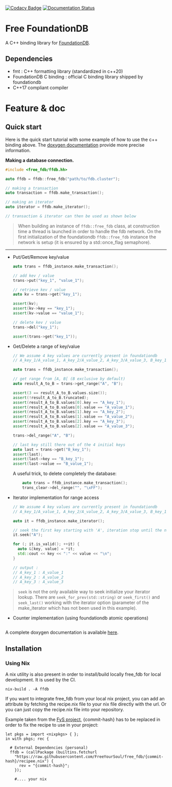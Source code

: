 [![Codacy Badge](https://app.codacy.com/project/badge/Grade/33a26831117e4d6bb71e0cda88c5692b)](https://www.codacy.com/gh/FreeYourSoul/free_fdb/dashboard?utm_source=github.com&amp;utm_medium=referral&amp;utm_content=FreeYourSoul/free_fdb&amp;utm_campaign=Badge_Grade)
[![Documentation Status](https://codedocs.xyz/FreeYourSoul/free_fdb.svg)](https://codedocs.xyz/FreeYourSoul/free_fdb/)

# Free FoundationDB

A C++ binding library for [FoundationDB](https://www.foundationdb.org/).

## Dependencies

* fmt : C++ formatting library (standardized in c++20)
* FoundationDB C binding : official C binding library shipped by foundationdb
* C++17 compliant compiler

# Feature & doc

## Quick start

Here is the quick start tutorial with some example of how to use the c++ binding above. The [doxygen documentation](https://codedocs.xyz/FreeYourSoul/free_fdb/) provide more precise information.

**Making a database connection.**

```c++
#include <free_fdb/ffdb.hh>

auto ffdb = ffdb::free_fdb("path/to/fdb.cluster");

// making a transaction
auto transaction = ffdb.make_transaction();

// making an iterator
auto iterator = ffdb.make_iterator();

// transaction & iterator can then be used as shown below
```
> When building an instance of `ffdb::free_fdb` class, at construction time a thread is launched in order to handle the fdb network.
> On the first initialization of the foundationdb `ffdb::free_fdb` instance the network is setup (it is ensured by a std::once_flag semaphore).

---

* Put/Get/Remove key/value
  ```c++
  auto trans = ffdb_instance.make_transaction();
  
  // add kev / value
  trans->put("key_1", "value_1");

  // retrieve kev / value
  auto kv = trans->get("key_1");
  
  assert(kv);
  assert(kv->key == "key_1");
  assert(kv->value == "value_1");

  // delete kev / value
  trans->del("key_1");

  assert(trans->get("key_1"));
  ```
  
* Get/Delete a range of key/value
  ```c++
  // We assume 4 key values are currently present in foundationdb
  // A_key_1/A_value_1, A_key_2/A_value_2, A_key_3/A_value_3, B_key_1/B_value_1 
  
  auto trans = ffdb_instance.make_transaction();

  // get range from [A, B[ (B exclusive by default)
  auto result_A_to_B = trans->get_range("A", "B");

  assert(3 == result_A_to_B.values.size());
  assert(!result_A_to_B.truncated);
  assert(result_A_to_B.values[0].key == "A_key_1");
  assert(result_A_to_B.values[0].value == "A_value_1");
  assert(result_A_to_B.values[1].key == "A_key_2");
  assert(result_A_to_B.values[1].value == "A_value_2");
  assert(result_A_to_B.values[2].key == "A_key_3");
  assert(result_A_to_B.values[2].value == "A_value_3");

  trans->del_range("A", "B");

  // last key still there out of the 4 initial keys
  auto last = trans->get("B_key_1");
  assert(last);
  assert(last->key == "B_key_1");
  assert(last->value == "B_value_1");

  ```
  A useful trick, to delete completely the database:
  ```c++
      auto trans = ffdb_instance.make_transaction();
      trans_clear->del_range("", "\xFF");
  ```
  
* Iterator implementation for range access
  ```c++
  // We assume 4 key values are currently present in foundationdb
  // A_key_1/A_value_1, A_key_2/A_value_2, A_key_3/A_value_3, B_key_1/B_value_1 

  auto it = ffdb_instance.make_iterator();

  // seek the first key starting with 'A', iteration stop until the next character ('B')
  it.seek("A");

  for (; it.is_valid(); ++it) {
    auto &[key, value] = *it;
    std::cout << key << ":" << value << "\n";
  }

  // output : 
  // A_key_1 : A_value_1
  // A_key_2 : A_value_2
  // A_key_3 : A_value_3
  ```  
  
> `seek` is not the only available way to seek initialize your iterator lookup. There are `seek_for_prev(std::string)` or `seek_first()` and `seek_last()` working with the iterator option (parameter of the make_iterator which has not been used in this example). 

* Counter implementation (using foundationdb atomic operations)
  ```c++
  
  ```

A complete doxygen documentation is available [here](https://codedocs.xyz/FreeYourSoul/free_fdb/). 

## Installation

### Using Nix

A nix utility is also present in order to install/build locally free_fdb for local development. It is used by the CI.

```shell
nix-build . -A ffdb
```

If you want to integrate free_fdb from your local nix project, you can add an attribute by fetching the recipe.nix file to your nix file directly with the url. Or you can just copy the recipe.nix file into your repository.

Example taken from the [FyS project](https://github.com/FreeYourSoul/FyS), {commit-hash} has to be replaced in order to fix the recipe to use in your project:

```shell
let pkgs = import <nixpkgs> { };
in with pkgs; rec {

  # External Dependencies (personal)
  ffdb = (callPackage (builtins.fetchurl
    "https://raw.githubusercontent.com/FreeYourSoul/free_fdb/{commit-hash}/recipee.nix") {
      rev = "{commit-hash}";
    });
    
    #.... your nix
```

